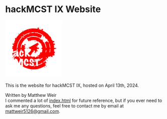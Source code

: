 # hackMCST IX Website
![logo](img/apple-touch-icon.png)

This is the website for hackMCST IX, hosted on April 13th, 2024.

Written by Matthew Weir\
I commented a lot of [index.html](index.html) for future reference, but if you ever need to ask me any questions, feel free to contact me by email at [mattweir5126@gmail.com](mailto:mattweir5126@gmail.com).